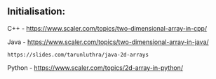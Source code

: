 ## Initialisation:



C++ - https://www.scaler.com/topics/two-dimensional-array-in-cpp/



Java - https://www.scaler.com/topics/two-dimensional-array-in-java/

	https://slides.com/tarunluthra/java-2d-arrays 



Python - https://www.scaler.com/topics/2d-array-in-python/ 